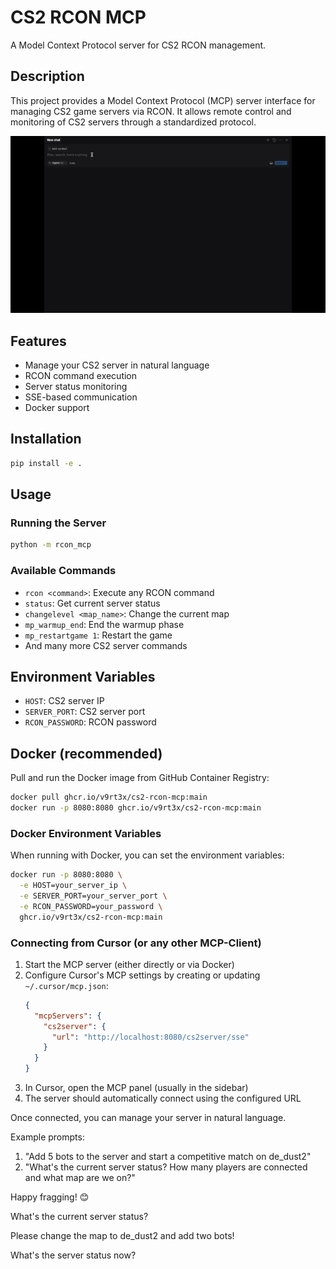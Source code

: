# CS2 RCON MCP

A Model Context Protocol server for CS2 RCON management.

## Description

This project provides a Model Context Protocol (MCP) server interface for managing CS2 game servers via RCON. It allows remote control and monitoring of CS2 servers through a standardized protocol.

![CS2 RCON MCP Demo](cs2-rcon-mcp.gif)

## Features

- Manage your CS2 server in natural language
- RCON command execution
- Server status monitoring
- SSE-based communication
- Docker support

## Installation

```bash
pip install -e .
```

## Usage

### Running the Server

```bash
python -m rcon_mcp
```

### Available Commands

- `rcon <command>`: Execute any RCON command
- `status`: Get current server status
- `changelevel <map_name>`: Change the current map
- `mp_warmup_end`: End the warmup phase
- `mp_restartgame 1`: Restart the game
- And many more CS2 server commands

## Environment Variables

- `HOST`: CS2 server IP
- `SERVER_PORT`: CS2 server port
- `RCON_PASSWORD`: RCON password

## Docker (recommended)

Pull and run the Docker image from GitHub Container Registry:

```bash
docker pull ghcr.io/v9rt3x/cs2-rcon-mcp:main
docker run -p 8080:8080 ghcr.io/v9rt3x/cs2-rcon-mcp:main
```

### Docker Environment Variables

When running with Docker, you can set the environment variables:

```bash
docker run -p 8080:8080 \
  -e HOST=your_server_ip \
  -e SERVER_PORT=your_server_port \
  -e RCON_PASSWORD=your_password \
  ghcr.io/v9rt3x/cs2-rcon-mcp:main
```

### Connecting from Cursor (or any other MCP-Client)

1. Start the MCP server (either directly or via Docker)
2. Configure Cursor's MCP settings by creating or updating `~/.cursor/mcp.json`:
   ```json
   {
     "mcpServers": {
       "cs2server": {
         "url": "http://localhost:8080/cs2server/sse"
       }
     }
   }
   ```
3. In Cursor, open the MCP panel (usually in the sidebar)
4. The server should automatically connect using the configured URL

Once connected, you can manage your server in natural language.

Example prompts:

1. "Add 5 bots to the server and start a competitive match on de_dust2"
2. "What's the current server status? How many players are connected and what map are we on?"

Happy fragging! 😊


What's the current server status?

Please change the map to de_dust2 and add two bots!

What's the server status now?